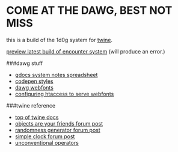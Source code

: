COME AT THE DAWG, BEST NOT MISS
==========

this is a build of the 1d0g system for <a href="http://twinery.org/">twine</a>. 

<a href="http://htmlpreview.github.io/?https://github.com/shuuki/1dog-twine/blob/master/1dog.html">preview latest build of encounter system</a> (will produce an error.)

###dawg stuff
- <a href="https://docs.google.com/spreadsheets/d/1C0iNMtiu_K4ef8i1-59mJp2KN7WlEbf_LwtkkoEMim8">gdocs system notes spreadsheet</a>
- <a href="http://codepen.io/somethingformed/pen/xbxNmx">codepen styles</a>
- <a href="http://www.oxru.in/remote/dawg-webfonts/styles.css">dawg webfonts</a>
 - <a href="http://davidwalsh.name/cdn-fonts">configuring htaccess to serve webfonts</a>

###twine reference
- <a href="http://twinery.org/wiki/start">top of twine docs</a>
 - <a href="http://twinery.org/forum/index.php/topic,1516.0.html">objects are your friends forum post</a>
 - <a href="http://twinery.org/forum/index.php/topic,1970.msg5380.html#msg5380">randomness generator forum post</a>
 - <a href="http://twinery.org/forum/index.php/topic,1861.msg4939.html#msg4939">simple clock forum post</a>
- <a href="http://www.glorioustrainwrecks.com/node/5081">unconventional operators</a>
